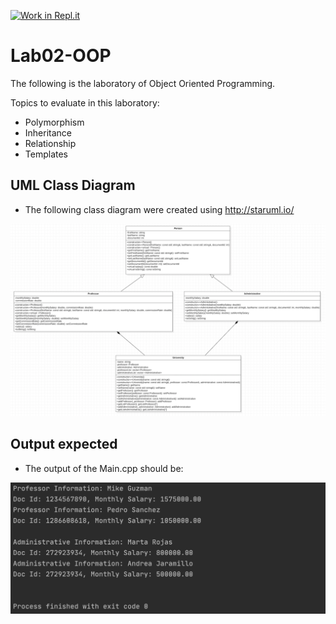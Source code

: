 [![Work in Repl.it](https://classroom.github.com/assets/work-in-replit-14baed9a392b3a25080506f3b7b6d57f295ec2978f6f33ec97e36a161684cbe9.svg)](https://classroom.github.com/online_ide?assignment_repo_id=275739&assignment_repo_type=GroupAssignmentRepo)
# Lab02-OOP

The following is the laboratory of Object Oriented Programming. 

Topics to evaluate in this laboratory:

- Polymorphism
- Inheritance
- Relationship
- Templates



## UML Class Diagram

- The following class diagram were created using http://staruml.io/

![class-diagram](assets/class-diagram.png)

## Output expected

- The output of the Main.cpp should be:

![output](assets/output.png)